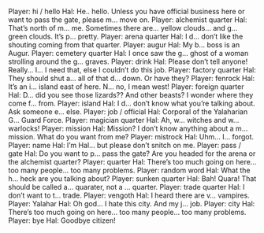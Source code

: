 Player: hi / hello
Hal: He.. hello. Unless you have official business here or want to pass the gate, please m… move on. <clears throat>
Player: alchemist quarter
Hal: That’s north of m… me. Sometimes there are… yellow clouds… and g… green clouds. It’s p… pretty.
Player: arena quarter
Hal: I d… don’t like the shouting coming from that quarter.
Player: augur
Hal: My b… boss is an Augur.
Player: cemetery quarter
Hal: I once saw the g… ghost of a woman strolling around the g… graves.
Player: drink
Hal: Please don’t tell anyone! Really… I… I need that, else I couldn’t do this job.
Player: factory quarter
Hal: They should shut a… all of that d… down. Or have they?
Player: fenrock
Hal: It’s an i… island east of here. N… no, I mean west!
Player: foreign quarter
Hal: D… did you see those lizards?? And other beasts? I wonder where they come f… from.
Player: island
Hal: I d… don’t know what you’re talking about. Ask someone e… else.
Player: job / official
Hal: Corporal of the Yalaharian G… Guard Force.
Player: magician quarter
Hal: Ah, w… witches and w… warlocks!
Player: mission
Hal: Mission? I don’t know anything about a m… mission. What do you want from me?
Player: mistrock
Hal: Uhm… I… forgot.
Player: name
Hal: I’m Hal… but please don’t snitch on me.
Player: pass / gate
Hal: Do you want to p… pass the gate? Are you headed for the arena or the alchemist quarter?
Player: quarter
Hal: There’s too much going on here… too many people… too many problems.
Player: random word
Hal: What the h… heck are you talking about?
Player: sunken quarter
Hal: Bah! Quara! That should be called a… quarater, not a … quarter.
Player: trade quarter
Hal: I don’t want to t… trade.
Player: vengoth
Hal: I heard there are v… vampires.
Player: Yalahar
Hal: Oh god… I hate this city. And my j… job.
Player: city
Hal: There’s too much going on here… too many people… too many problems.
Player: bye
Hal: Goodbye citizen!